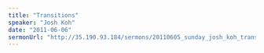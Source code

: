 ```yaml
---
title: "Transitions"
speaker: "Josh Koh"
date: "2011-06-06"
sermonUrl: "http://35.190.93.184/sermons/20110605_sunday_josh_koh_transitions.mp3"
---
```

